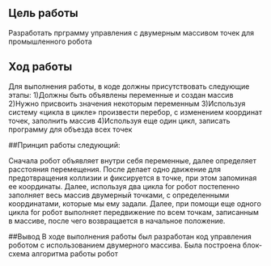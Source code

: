 ## Цель работы

Разработать прграмму управления с двумерным массивом точек для промышленного робота

## Ход работы
Для выполнения работы, в коде должны присутствовать следующие этапы:
1)Должны быть объявлены переменные и создан массив
2)Нужно присвоить значения некоторым переменным
3)Используя систему «цикла в цикле» произвести перебор, с изменением координат точек, заполнить массив
4)Используя еще один цикл, записать программу для объезда всех точек

##Принцип работы следующий:

Сначала робот объявляет внутри себя переменные, далее определяет расстояния перемещения.
После делает одно движение для предотвращения коллизии и фиксируется в точке, при этом запоминая ее координаты.
Далее, используя два цикла for робот постепенно заполняет весь массив двумерный точками, с
определенными координатами, которые мы ему задали.
Далее, при помощи еще одного цикла for робот выполняет передвижение по всем точкам, записанным в массиве,
после чего возвращается в начальное положение.

##Вывод
В ходе выполнения работы был разработан код управления роботом с использованием двумерного массива.
Была построена блок-схема алгоритма работы робот

